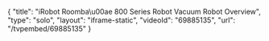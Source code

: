 {
    "title": "iRobot Roomba\u00ae 800 Series Robot Vacuum Robot Overview",
    "type": "solo",
    "layout": "iframe-static",
    "videoId": "69885135",
    "url": "\/tvpembed\/69885135"
}